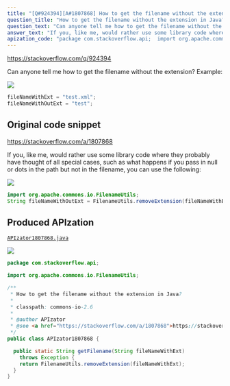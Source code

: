 ```yaml
---
title: "[Q#924394][A#1807868] How to get the filename without the extension in Java?"
question_title: "How to get the filename without the extension in Java?"
question_text: "Can anyone tell me how to get the filename without the extension? Example:"
answer_text: "If you, like me, would rather use some library code where they probably have thought of all special cases, such as what happens if you pass in null or dots in the path but not in the filename, you can use the following:"
apization_code: "package com.stackoverflow.api;  import org.apache.commons.io.FilenameUtils;  /**  * How to get the filename without the extension in Java?  *  * classpath: commons-io-2.6  *  * @author APIzator  * @see <a href=\"https://stackoverflow.com/a/1807868\">https://stackoverflow.com/a/1807868</a>  */ public class APIzator1807868 {    public static String getFilename(String fileNameWithExt)     throws Exception {     return FilenameUtils.removeExtension(fileNameWithExt);   } }"
---
```


https://stackoverflow.com/q/924394

Can anyone tell me how to get the filename without the extension?
Example:


<div class="code-logo"><img src="/stackoverflow.png" /></div>

```java
fileNameWithExt = "test.xml";
fileNameWithOutExt = "test";
```


## Original code snippet

https://stackoverflow.com/a/1807868

If you, like me, would rather use some library code where they probably have thought of all special cases, such as what happens if you pass in null or dots in the path but not in the filename, you can use the following:

<div class="code-logo"><img src="/stackoverflow.png" /></div>

```java
import org.apache.commons.io.FilenameUtils;
String fileNameWithOutExt = FilenameUtils.removeExtension(fileNameWithExt);
```

## Produced APIzation

[`APIzator1807868.java`](https://github.com/pasqualesalza/apization-temp/raw/main/data/search/APIzator1807868.java)

<div class="code-logo"><img src="/apizator.png" /></div>

```java
package com.stackoverflow.api;

import org.apache.commons.io.FilenameUtils;

/**
 * How to get the filename without the extension in Java?
 *
 * classpath: commons-io-2.6
 *
 * @author APIzator
 * @see <a href="https://stackoverflow.com/a/1807868">https://stackoverflow.com/a/1807868</a>
 */
public class APIzator1807868 {

  public static String getFilename(String fileNameWithExt)
    throws Exception {
    return FilenameUtils.removeExtension(fileNameWithExt);
  }
}

```